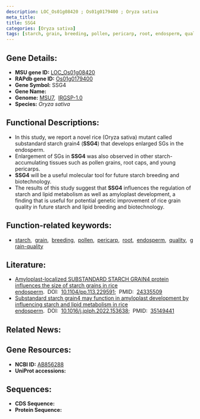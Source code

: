 ```yaml
---
description: LOC_Os01g08420 ; Os01g0179400 ; Oryza sativa
meta_title:
title: SSG4
categories: [Oryza sativa]
tags: [starch, grain, breeding, pollen, pericarp, root, endosperm, quality, grain quality]
---
```


## Gene Details:
- **MSU gene ID:** [LOC_Os01g08420](http://rice.uga.edu/cgi-bin/ORF_infopage.cgi?orf=LOC_Os01g08420)  
- **RAPdb gene ID:** [Os01g0179400](https://rapdb.dna.affrc.go.jp/locus/?name=Os01g0179400)  
- **Gene Symbol:** SSG4
- **Gene Name:**
- **Genome:**  [MSU7](http://rice.uga.edu/),&nbsp;&nbsp;[IRGSP-1.0](https://rapdb.dna.affrc.go.jp/download/irgsp1.html)
- **Species:** *Oryza sativa*

## Functional Descriptions:
   - In this study, we report a novel rice (Oryza sativa) mutant called substandard starch grain4 (**SSG4**) that develops enlarged SGs in the endosperm.
   - Enlargement of SGs in **SSG4** was also observed in other starch-accumulating tissues such as pollen grains, root caps, and young pericarps.
   - **SSG4** will be a useful molecular tool for future starch breeding and biotechnology.
   - The results of this study suggest that **SSG4** influences the regulation of starch and lipid metabolism as well as amyloplast development, a finding that is useful for potential genetic improvement of rice grain quality in future starch and lipid breeding and biotechnology.

## Function-related keywords:
   - [starch](/tags/starch/),&nbsp;&nbsp;[grain](/tags/grain/),&nbsp;&nbsp;[breeding](/tags/breeding/),&nbsp;&nbsp;[pollen](/tags/pollen/),&nbsp;&nbsp;[pericarp](/tags/pericarp/),&nbsp;&nbsp;[root](/tags/root/),&nbsp;&nbsp;[endosperm](/tags/endosperm/),&nbsp;&nbsp;[quality](/tags/quality/),&nbsp;&nbsp;[grain-quality](/tags/grain-quality/)

## Literature:
   - [Amyloplast-localized SUBSTANDARD STARCH GRAIN4 protein influences the size of starch grains in rice endosperm](https://www.doi.org/10.1104/pp.113.229591).&nbsp;&nbsp;DOI:&nbsp;&nbsp;[10.1104/pp.113.229591](https://www.doi.org/10.1104/pp.113.229591);&nbsp;&nbsp;PMID:&nbsp;&nbsp;[24335509](https://pubmed.ncbi.nlm.nih.gov/24335509/)
   - [Substandard starch grain4 may function in amyloplast development by influencing starch and lipid metabolism in rice endosperm](https://www.doi.org/10.1016/j.jplph.2022.153638).&nbsp;&nbsp;DOI:&nbsp;&nbsp;[10.1016/j.jplph.2022.153638](https://www.doi.org/10.1016/j.jplph.2022.153638);&nbsp;&nbsp;PMID:&nbsp;&nbsp;[35149441](https://pubmed.ncbi.nlm.nih.gov/35149441/)

## Related News:

## Gene Resources:
- **NCBI ID:**  [AB856288](http://www.ncbi.nlm.nih.gov/nuccore/AB856288)
- **UniProt accessions:** [](https://www.uniprot.org/uniprotkb//entry)

## Sequences:
- **CDS Sequence:**
- **Protein Sequence:**
